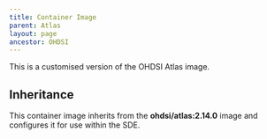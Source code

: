 ```yaml
---
title: Container Image
parent: Atlas
layout: page
ancestor: OHDSI
---
```


This is a customised version of the OHDSI Atlas image.

## Inheritance
This container image inherits from the **ohdsi/atlas:2.14.0** image and configures it for use within the SDE.
